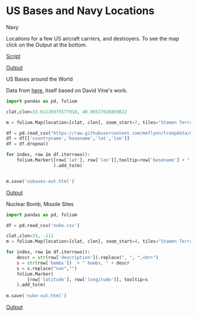 # US Bases and Navy Locations

<a name='navy'/>

Navy

Locations for a few US aircraft carriers, and destroyers. To see the map
click on the Output at the bottom.

[Script](usnavy.py)

[Output](navy-out.html)

<a name='bases'/>

US Bases around the World

Data from [here](https://github.com/meflynn/troopdata), itself based
on David Vine's work.

```python
import pandas as pd, folium

clat,clon=33.01136975577918, 40.98527636859822

m = folium.Map(location=[clat, clon], zoom_start=7, tiles="Stamen Terrain")

df = pd.read_csv("https://raw.githubusercontent.com/meflynn/troopdata/master/data-raw/basedata.csv",encoding = "ISO-8859-1", engine='python')
df = df[['countryname','basename','lat','lon']]
df = df.dropna()

for index, row in df.iterrows():
    folium.Marker([row['lat'], row['lon']],tooltip=row['basename'] + " " + row['countryname']
                  ).add_to(m)


m.save('usbases-out.html')
```

[Output](usbases-out.html)

<a name='nuke'/>

Nuclear Bomb, Missile Sites

```python
import pandas as pd, folium

df = pd.read_csv('nuke.csv')

clat,clon=33, -111
m = folium.Map(location=[clat, clon], zoom_start=4, tiles="Stamen Terrain")

for index, row in df.iterrows():
    descr = str(row['description']).replace(", ", ",<br>")
    s = str(row['bombs'])  + " bombs, " + descr
    s = s.replace("nan","")
    folium.Marker(        
        [row['latitude'], row['longitude']], tooltip=s
    ).add_to(m)
    
m.save('nuke-out.html')    
```

[Output](nuke-out.html)

